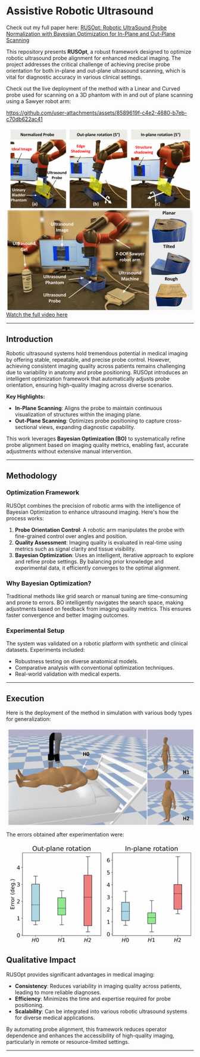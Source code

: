 # Assistive Robotic UItrasound

Check out my full paper here: [RUSOpt: Robotic UltraSound Probe Normalization with Bayesian Optimization for In-Plane and Out-Plane Scanning](https://ieeexplore.ieee.org/document/10260479)

This repository presents **RUSOpt**, a robust framework designed to optimize robotic ultrasound probe alignment for enhanced medical imaging. The project addresses the critical challenge of achieving precise probe orientation for both in-plane and out-plane ultrasound scanning, which is vital for diagnostic accuracy in various clinical settings.

Check out the live deployment of the method with a Linear and Curved probe used for scanning on a 3D phantom with in and out of plane scanning using a Sawyer robot arm:

https://github.com/user-attachments/assets/8589619f-c4e2-4680-b7eb-c70db622ac41


![Alt text](images/sAWYER.gif)  ![Alt text](images/S2.gif)  
[Watch the full video here](https://www.youtube.com/embed/xbtTtxrgqpg?si=LPJ7glAaOsSpCTO1)



---

## Introduction

Robotic ultrasound systems hold tremendous potential in medical imaging by offering stable, repeatable, and precise probe control. However, achieving consistent imaging quality across patients remains challenging due to variability in anatomy and probe positioning. RUSOpt introduces an intelligent optimization framework that automatically adjusts probe orientation, ensuring high-quality imaging across diverse scenarios.

**Key Highlights:**
- **In-Plane Scanning**: Aligns the probe to maintain continuous visualization of structures within the imaging plane.
- **Out-Plane Scanning**: Optimizes probe positioning to capture cross-sectional views, expanding diagnostic capability.

This work leverages **Bayesian Optimization (BO)** to systematically refine probe alignment based on imaging quality metrics, enabling fast, accurate adjustments without extensive manual intervention.

---

## Methodology

### Optimization Framework
RUSOpt combines the precision of robotic arms with the intelligence of Bayesian Optimization to enhance ultrasound imaging. Here's how the process works:
1. **Probe Orientation Control**: A robotic arm manipulates the probe with fine-grained control over angles and position.
2. **Quality Assessment**: Imaging quality is evaluated in real-time using metrics such as signal clarity and tissue visibility.
3. **Bayesian Optimization**: Uses an intelligent, iterative approach to explore and refine probe settings. By balancing prior knowledge and experimental data, it efficiently converges to the optimal alignment.

### Why Bayesian Optimization?
Traditional methods like grid search or manual tuning are time-consuming and prone to errors. BO intelligently navigates the search space, making adjustments based on feedback from imaging quality metrics. This ensures faster convergence and better imaging outcomes.

### Experimental Setup
The system was validated on a robotic platform with synthetic and clinical datasets. Experiments included:
- Robustness testing on diverse anatomical models.
- Comparative analysis with conventional optimization techniques.
- Real-world validation with medical experts.

---
## Execution
Here is the deployment of the method in simulation with various body types for generalization:

![Alt text](images/SIM.gif) 

The errors obtained after experimentation were:

![Alt text](images/ERROR.gif)  



## Qualitative Impact

RUSOpt provides significant advantages in medical imaging:
- **Consistency**: Reduces variability in imaging quality across patients, leading to more reliable diagnoses.
- **Efficiency**: Minimizes the time and expertise required for probe positioning.
- **Scalability**: Can be integrated into various robotic ultrasound systems for diverse medical applications.

By automating probe alignment, this framework reduces operator dependence and enhances the accessibility of high-quality imaging, particularly in remote or resource-limited settings.

---
